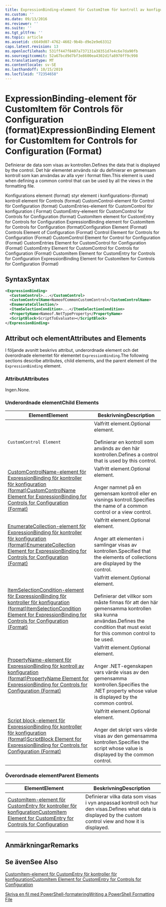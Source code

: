 ```yaml
---
title: ExpressionBinding-element för CustomItem för kontroll av konfiguration (format) | Microsoft Docs
ms.custom: ''
ms.date: 09/13/2016
ms.reviewer: ''
ms.suite: ''
ms.tgt_pltfrm: ''
ms.topic: article
ms.assetid: c6649d07-4762-4602-9b4b-d9e2e9e63312
caps.latest.revision: 13
ms.openlocfilehash: 531ff447f8407a737131a38351d7e4c6e7da90fb
ms.sourcegitcommit: 52a67bcd9d7bf3e8600ea4302d1fa8970ff9c998
ms.translationtype: MT
ms.contentlocale: sv-SE
ms.lasthandoff: 10/15/2019
ms.locfileid: "72354658"
---
```

# <a name="expressionbinding-element-for-customitem-for-controls-for-configuration-format"></a><span data-ttu-id="50d8e-102">ExpressionBinding-element för CustomItem för Controls för Configuration (format)</span><span class="sxs-lookup"><span data-stu-id="50d8e-102">ExpressionBinding Element for CustomItem for Controls for Configuration (Format)</span></span>

<span data-ttu-id="50d8e-103">Definierar de data som visas av kontrollen.</span><span class="sxs-lookup"><span data-stu-id="50d8e-103">Defines the data that is displayed by the control.</span></span> <span data-ttu-id="50d8e-104">Det här elementet används när du definierar en gemensam kontroll som kan användas av alla vyer i format filen.</span><span class="sxs-lookup"><span data-stu-id="50d8e-104">This element is used when defining a common control that can be used by all the views in the formatting file.</span></span>

<span data-ttu-id="50d8e-105">Konfigurations element (format) styr element i konfigurations-(format) kontroll element för Controls (format) CustomControl-element för Control för Configuration (format) CustomEntries-element för CustomControl för konfiguration ( Format) CustomEntry-element för CustomControl for Controls for Configuration (format) CustomItem element for CustomEntry for Controls for Configuration ExpressionBinding element for CustomItem for Controls for Configuration (format)</span><span class="sxs-lookup"><span data-stu-id="50d8e-105">Configuration Element (Format) Controls Element of Configuration (Format) Control Element for Controls for Configuration (Format) CustomControl Element for Control for Configuration (Format) CustomEntries Element for CustomControl for Configuration (Format) CustomEntry Element for CustomControl for Controls for Configuration (Format) CustomItem Element for CustomEntry for Controls for Configuration ExpressionBinding Element for CustomItem for Controls for Configuration (Format)</span></span>

## <a name="syntax"></a><span data-ttu-id="50d8e-106">Syntax</span><span class="sxs-lookup"><span data-stu-id="50d8e-106">Syntax</span></span>

```xml
<ExpressionBinding>
  <CustomControl>...</CustomControl>
  <CustomControlName>NameofCommonCustomControl</CustomControlName>
  <EnumerateCollection/>
  <ItemSelectionCondition>...</ItemSelectionCondition>
  <PropertyName>Nameof.NetTypeProperty</PropertyName>
  <ScriptBlock>ScriptToEvaluate></ScriptBlock>
</ExpressionBinding>
```

## <a name="attributes-and-elements"></a><span data-ttu-id="50d8e-107">Attribut och element</span><span class="sxs-lookup"><span data-stu-id="50d8e-107">Attributes and Elements</span></span>

<span data-ttu-id="50d8e-108">I följande avsnitt beskrivs attribut, underordnade element och det överordnade elementet för elementet `ExpressionBinding`.</span><span class="sxs-lookup"><span data-stu-id="50d8e-108">The following sections describe attributes, child elements, and the parent element of the `ExpressionBinding` element.</span></span>

### <a name="attributes"></a><span data-ttu-id="50d8e-109">Attribut</span><span class="sxs-lookup"><span data-stu-id="50d8e-109">Attributes</span></span>

<span data-ttu-id="50d8e-110">Ingen.</span><span class="sxs-lookup"><span data-stu-id="50d8e-110">None.</span></span>

### <a name="child-elements"></a><span data-ttu-id="50d8e-111">Underordnade element</span><span class="sxs-lookup"><span data-stu-id="50d8e-111">Child Elements</span></span>

|<span data-ttu-id="50d8e-112">Element</span><span class="sxs-lookup"><span data-stu-id="50d8e-112">Element</span></span>|<span data-ttu-id="50d8e-113">Beskrivning</span><span class="sxs-lookup"><span data-stu-id="50d8e-113">Description</span></span>|
|-------------|-----------------|
|`CustomControl Element`|<span data-ttu-id="50d8e-114">Valfritt element.</span><span class="sxs-lookup"><span data-stu-id="50d8e-114">Optional element.</span></span><br /><br /> <span data-ttu-id="50d8e-115">Definierar en kontroll som används av den här kontrollen.</span><span class="sxs-lookup"><span data-stu-id="50d8e-115">Defines a control that is used by this control.</span></span>|
|[<span data-ttu-id="50d8e-116">CustomControlName-element för ExpressionBinding för kontroller för konfiguration (format)</span><span class="sxs-lookup"><span data-stu-id="50d8e-116">CustomControlName Element for ExpressionBinding for Controls for Configuration (Format)</span></span>](./customcontrolname-element-for-expressionbinding-for-controls-for-configuration-format.md)|<span data-ttu-id="50d8e-117">Valfritt element.</span><span class="sxs-lookup"><span data-stu-id="50d8e-117">Optional element.</span></span><br /><br /> <span data-ttu-id="50d8e-118">Anger namnet på en gemensam kontroll eller en visnings kontroll.</span><span class="sxs-lookup"><span data-stu-id="50d8e-118">Specifies the name of a common control or a view control.</span></span>|
|[<span data-ttu-id="50d8e-119">EnumerateCollection-element för ExpressionBinding för kontroller för konfiguration (format)</span><span class="sxs-lookup"><span data-stu-id="50d8e-119">EnumerateCollection Element for ExpressionBinding for Controls for Configuration (Format)</span></span>](./enumeratecollection-element-for-expressionbinding-for-controls-for-configuration-format.md)|<span data-ttu-id="50d8e-120">Valfritt element.</span><span class="sxs-lookup"><span data-stu-id="50d8e-120">Optional element.</span></span><br /><br /> <span data-ttu-id="50d8e-121">Anger att elementen i samlingar visas av kontrollen.</span><span class="sxs-lookup"><span data-stu-id="50d8e-121">Specified that the elements of collections are displayed by the control.</span></span>|
|[<span data-ttu-id="50d8e-122">ItemSelectionCondition-element för ExpressionBinding för kontroller för konfiguration (format)</span><span class="sxs-lookup"><span data-stu-id="50d8e-122">ItemSelectionCondition Element for ExpressionBinding for Controls for Configuration (Format)</span></span>](./itemselectioncondition-element-for-expressionbinding-for-controls-for-configuration-format.md)|<span data-ttu-id="50d8e-123">Valfritt element.</span><span class="sxs-lookup"><span data-stu-id="50d8e-123">Optional element.</span></span><br /><br /> <span data-ttu-id="50d8e-124">Definierar det villkor som måste finnas för att den här gemensamma kontrollen ska kunna användas.</span><span class="sxs-lookup"><span data-stu-id="50d8e-124">Defines the condition that must exist for this common control to be used.</span></span>|
|[<span data-ttu-id="50d8e-125">PropertyName-element för ExpressionBinding för kontroll av konfiguration (format)</span><span class="sxs-lookup"><span data-stu-id="50d8e-125">PropertyName Element for ExpressionBinding for Controls for Configuration (Format)</span></span>](./propertyname-element-for-expressionbinding-for-controls-for-configuration-format.md)|<span data-ttu-id="50d8e-126">Valfritt element.</span><span class="sxs-lookup"><span data-stu-id="50d8e-126">Optional element.</span></span><br /><br /> <span data-ttu-id="50d8e-127">Anger .NET-egenskapen vars värde visas av den gemensamma kontrollen.</span><span class="sxs-lookup"><span data-stu-id="50d8e-127">Specifies the .NET property whose value is displayed by the common control.</span></span>|
|[<span data-ttu-id="50d8e-128">Script block-element för ExpressionBinding för kontroller för konfiguration (format)</span><span class="sxs-lookup"><span data-stu-id="50d8e-128">ScriptBlock Element for ExpressionBinding for Controls for Configuration (Format)</span></span>](./scriptblock-element-for-expressionbinding-for-controls-for-configuration-format.md)|<span data-ttu-id="50d8e-129">Valfritt element.</span><span class="sxs-lookup"><span data-stu-id="50d8e-129">Optional element.</span></span><br /><br /> <span data-ttu-id="50d8e-130">Anger det skript vars värde visas av den gemensamma kontrollen.</span><span class="sxs-lookup"><span data-stu-id="50d8e-130">Specifies the script whose value is displayed by the common control.</span></span>|

### <a name="parent-elements"></a><span data-ttu-id="50d8e-131">Överordnade element</span><span class="sxs-lookup"><span data-stu-id="50d8e-131">Parent Elements</span></span>

|<span data-ttu-id="50d8e-132">Element</span><span class="sxs-lookup"><span data-stu-id="50d8e-132">Element</span></span>|<span data-ttu-id="50d8e-133">Beskrivning</span><span class="sxs-lookup"><span data-stu-id="50d8e-133">Description</span></span>|
|-------------|-----------------|
|[<span data-ttu-id="50d8e-134">CustomItem-element för CustomEntry för kontroller för konfiguration</span><span class="sxs-lookup"><span data-stu-id="50d8e-134">CustomItem Element for CustomEntry for Controls for Configuration</span></span>](./customitem-element-for-customentry-for-controls-for-configuration-format.md)|<span data-ttu-id="50d8e-135">Definierar vilka data som visas i vyn anpassad kontroll och hur den visas.</span><span class="sxs-lookup"><span data-stu-id="50d8e-135">Defines what data is displayed by the custom control view and how it is displayed.</span></span>|

## <a name="remarks"></a><span data-ttu-id="50d8e-136">Anmärkningar</span><span class="sxs-lookup"><span data-stu-id="50d8e-136">Remarks</span></span>

## <a name="see-also"></a><span data-ttu-id="50d8e-137">Se även</span><span class="sxs-lookup"><span data-stu-id="50d8e-137">See Also</span></span>

[<span data-ttu-id="50d8e-138">CustomItem-element för CustomEntry för kontroller för konfiguration</span><span class="sxs-lookup"><span data-stu-id="50d8e-138">CustomItem Element for CustomEntry for Controls for Configuration</span></span>](./customitem-element-for-customentry-for-controls-for-configuration-format.md)

[<span data-ttu-id="50d8e-139">Skriva en fil med PowerShell-formatering</span><span class="sxs-lookup"><span data-stu-id="50d8e-139">Writing a PowerShell Formatting File</span></span>](./writing-a-powershell-formatting-file.md)
